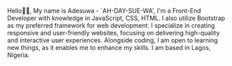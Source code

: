 
Hello👋🏾, My name is Adesuwa - `AH-DAY-SUE-WA', I'm a Front-End Developer with knowledge in JavaScript, CSS, HTML. I also utilize Bootstrap as my preferred framework for web development. I specialize in creating responsive and user-friendly websites, focusing on delivering high-quality and interactive user experiences. Alongside coding, I am open to learning new things, as it enables me to enhance my skills. I am based in Lagos, Nigeria.
<!---
Aiwerioghene/Aiwerioghene is a ✨ special ✨ repository because its `README.md` (this file) appears on your GitHub profile.
You can click the Preview link to take a look at your changes.
--->

